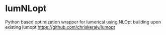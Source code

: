# lumNLopt
Python based optimization wrapper for lumerical using NLOpt building upon existing lumopt 
https://github.com/chriskeraly/lumopt

